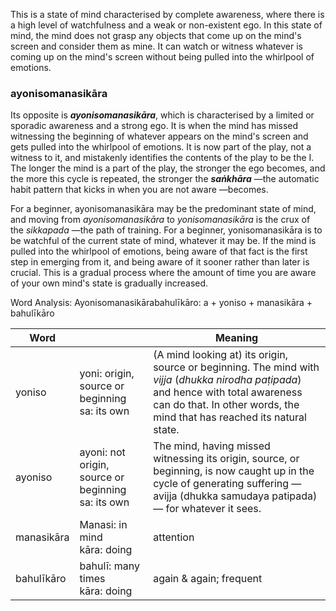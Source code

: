 This is a state of mind characterised by complete awareness, where there is a high level of watchfulness and a weak or non-existent ego. In this state of mind, the mind does not grasp any objects that come up on the mind's screen and consider them as mine. It can watch or witness whatever is coming up on the mind's screen without being pulled into the whirlpool of emotions.  
### ayonisomanasikāra
Its opposite is ***ayonisomanasikāra***, which is characterised by a limited or sporadic awareness and a strong ego. It is when the mind has missed witnessing the beginning of whatever appears on the mind's screen and gets pulled into the whirlpool of emotions. It is now part of the play, not a witness to it, and mistakenly identifies the contents of the play to be the I. The longer the mind is a part of the play, the stronger the ego becomes, and the more this cycle is repeated, the stronger the ***saṅkhāra***  —the automatic habit pattern that kicks in when you are not aware —becomes. 

For a beginner, ayonisomanasikāra may be the predominant state of mind, and moving from *ayonisomanasikāra* to *yonisomanasikāra* is the crux of the *sikkapada* —the path of training. For a beginner, yonisomanasikāra is to be watchful of the current state of mind, whatever it may be. If the mind is pulled into the whirlpool of emotions, being aware of that fact is the first step in emerging from it, and being aware of it sooner rather than later is crucial. This is a gradual process where the amount of time you are aware of your own mind's state is gradually increased. 

Word Analysis: 
Ayonisomanasikārabahulīkāro: a + yoniso + manasikāra + bahulīkāro

| Word       |                                                       | Meaning                                                                                                                                                                                                         |
| ---------- | ----------------------------------------------------- | --------------------------------------------------------------------------------------------------------------------------------------------------------------------------------------------------------------- |
| yoniso     | yoni: origin, source or beginning<br>sa: its own      | (A mind looking at) its origin, source or beginning. The mind with *vijja* (*dhukka nirodha paṭipada*) and hence with total awareness can do that. In other words, the mind that has reached its natural state. |
| ayoniso    | ayoni: not origin, source or beginning<br>sa: its own | The mind, having missed witnessing its origin, source, or beginning, is now caught up in the cycle of generating suffering —avijja (dhukka samudaya patipada) — for whatever it sees.                           |
| manasikāra | Manasi: in mind<br>kāra: doing                        | attention                                                                                                                                                                                                       |
| bahulīkāro | bahulī: many times<br>kāra: doing                     | again & again; frequent                                                                                                                                                                                         |







